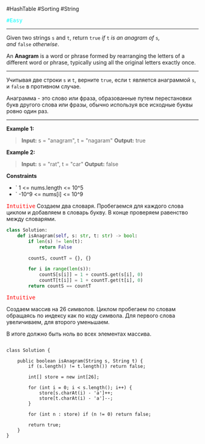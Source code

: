#HashTable #Sorting #String

<kbd><span style="color:cyan;">#Easy</span> </kbd>

---
Given two strings `s` and `t`, return `true` _if_ `t` _is an anagram of_ `s`_, and_ `false` _otherwise_.

An **Anagram** is a word or phrase formed by rearranging the letters of a different word or phrase, typically using all the original letters exactly once.

---
Учитывая две строки `s` и `t`, верните `true`, если `t` является анаграммой `s`, и `false` в противном случае.

Анаграмма - это слово или фраза, образованные путем перестановки букв другого слова или 
фразы, обычно используя все исходные буквы ровно один раз.

---
**Example 1:**

>**Input:** s = "anagram", t = "nagaram"
>**Output:** true

**Example 2:**

>**Input:** s = "rat", t = "car"
>**Output:** false

**Constraints**
- ` 1 <= nums.length <= 10^5
-  ` -10^9 <= nums[i] <= 10^9

<kbd><span style="color:red;"> Intuitive</span></kbd>
Создаем два словаря. Пробегаемся для каждого слова циклом и добавляем в словарь букву. 
В конце проверяем равенство между словарями.

```Python
class Solution:
    def isAnagram(self, s: str, t: str) -> bool:
        if len(s) != len(t):
            return False

        countS, countT = {}, {}

        for i in range(len(s)):
            countS[s[i]] = 1 + countS.get(s[i], 0)
            countT[t[i]] = 1 + countT.get(t[i], 0)
        return countS == countT

```

<kbd><span style="color:red;"> Intuitive</span></kbd>

Создаем массив на 26 символов. Циклом пробегаем по словам обращаясь по индексу как по коду символа. Для первого слова увеличиваем, для второго уменьшаем. 

В итоге должно быть ноль во всех элементах массива.

```run-java

class Solution {

    public boolean isAnagram(String s, String t) {
        if (s.length() != t.length()) return false;

        int[] store = new int[26];

        for (int i = 0; i < s.length(); i++) {
            store[s.charAt(i) - 'a']++;
            store[t.charAt(i) - 'a']--;
        }

        for (int n : store) if (n != 0) return false;

        return true;
    }
}

```

